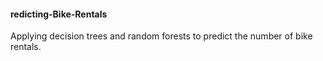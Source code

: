 #### redicting-Bike-Rentals
Applying decision trees and random forests to predict the number of bike rentals.
